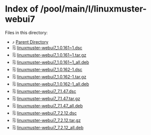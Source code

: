 
# Index of /pool/main/l/linuxmuster-webui7
Files in this directory:
- ⤴ [Parent Directory](../)
- 🗒 [linuxmuster-webui7_1.0.161~1.dsc](linuxmuster-webui7_1.0.161~1.dsc)
- 🗒 [linuxmuster-webui7_1.0.161~1.tar.gz](linuxmuster-webui7_1.0.161~1.tar.gz)
- 🗒 [linuxmuster-webui7_1.0.161~1_all.deb](linuxmuster-webui7_1.0.161~1_all.deb)
- 🗒 [linuxmuster-webui7_1.0.162-1.dsc](linuxmuster-webui7_1.0.162-1.dsc)
- 🗒 [linuxmuster-webui7_1.0.162-1.tar.gz](linuxmuster-webui7_1.0.162-1.tar.gz)
- 🗒 [linuxmuster-webui7_1.0.162-1_all.deb](linuxmuster-webui7_1.0.162-1_all.deb)
- 🗒 [linuxmuster-webui7_7.1.47.dsc](linuxmuster-webui7_7.1.47.dsc)
- 🗒 [linuxmuster-webui7_7.1.47.tar.gz](linuxmuster-webui7_7.1.47.tar.gz)
- 🗒 [linuxmuster-webui7_7.1.47_all.deb](linuxmuster-webui7_7.1.47_all.deb)
- 🗒 [linuxmuster-webui7_7.2.12.dsc](linuxmuster-webui7_7.2.12.dsc)
- 🗒 [linuxmuster-webui7_7.2.12.tar.gz](linuxmuster-webui7_7.2.12.tar.gz)
- 🗒 [linuxmuster-webui7_7.2.12_all.deb](linuxmuster-webui7_7.2.12_all.deb)
